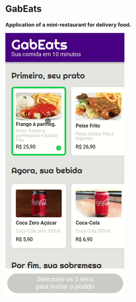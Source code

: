 <h1>GabEats</h1>
<h3>Application of a mini-restaurant for delivery food.</h3>

<img align="center" src="./img/gabEats.gif">
